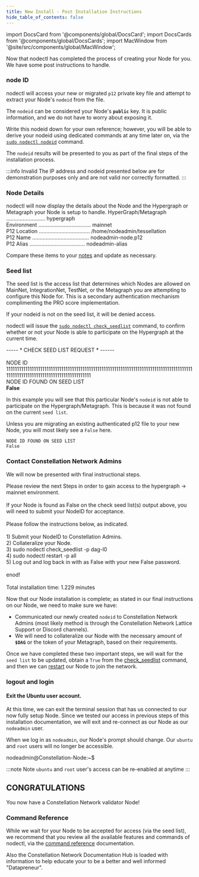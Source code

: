 ```yaml
---
title: New Install - Post Installation Instructions
hide_table_of_contents: false
---
```

<intro-end />

import DocsCard from '@components/global/DocsCard';
import DocsCards from '@components/global/DocsCards';
import MacWindow from '@site/src/components/global/MacWindow';

<head>
  <title>Constellation Network automation with nodectl</title>
  <meta
    name="description"
    content="nodectl installation of new Node"
  />
</head>

Now that nodectl has completed the process of creating your Node for you.  We have some post instructions to handle.

### node ID

nodectl will access your new or migrated `p12` private key file and attempt to extract your Node's `nodeid` from the file. 

The `nodeid` can be considered your Node's **`public`** key.  It is public information, and we do not have to worry about exposing it.

Write this nodeid down for your own reference; however, you will be able to derive your nodeid using dedicated commands at any time later on, via the [`sudo nodectl nodeid`](/validate/automated/nodectlCommands#nodeid) command.

The `nodeid` results will be presented to you as part of the final steps of the installation process.

:::info Invalid
The IP address and nodeid presented below are for demonstration purposes only and are not valid nor correctly formatted.
:::

### Node Details

nodectl will now display the details about the Node and the Hypergraph or Metagraph your Node is setup to handle.
<MacWindow>
  HyperGraph/Metagraph .......................... hypergraph<br />
  Environment ................................... mainnet<br />
  P12 Location .................................. /home/nodeadmin/tessellation<br />
  P12 Name ...................................... nodeadmin-node.p12<br />
  P12 Alias ..................................... nodeadmin-alias<br />
</MacWindow>

Compare these items to your [notes](/validate/resources/nodectlNote) and update as necessary.

### Seed list

The seed list is the access list that determines which Nodes are allowed on MainNet, IntegrationNet, TestNet, or the Metagraph you are attempting to configure this Node for.  This is a secondary authentication mechanism complimenting the PRO score implementation.

If your nodeid is not on the seed list, it will be denied access.

nodectl will issue the [`sudo nodectl check_seedlist`](/validate/automated/nodectlCommands#check_seedlist) command, to confirm whether or not your Node is able to participate on the Hypergraph at the current time.

<MacWindow>
 ----- * CHECK SEED LIST REQUEST * ------<br /> 
<br /> 
NODE ID<br /> 
11111111111111111111111111111111111111111111111111111111111111111111111111111111111111111111111111111111111111111111111111111111<br /> 
NODE ID FOUND ON SEED LIST<br /> 
<b>False</b><br /> 
</MacWindow>

In this example you will see that this particular Node's `nodeid` is not able to participate on the Hypergraph/Metagraph. This is because it was not found on the current `seed list`. 

Unless you are migrating an existing authenticated p12 file to your new Node, you will most likely see a `False` here.

```
NODE ID FOUND ON SEED LIST
False
```

### Contact Constellation Network Admins

We will now be presented with final instructional steps.

<MacWindow>
Please review the next Steps in order to gain access to the hypergraph -> mainnet environment.<br />
<br />
If your Node is found as False on the check seed list(s) output above, you will need to submit your NodeID for acceptance.<br />
<br />
Please follow the instructions below, as indicated.<br />
<br />
1) Submit your NodeID to Constellation Admins.<br />
2) Collateralize your Node.<br />
3) sudo nodectl check_seedlist -p dag-l0<br />
4) sudo nodectl restart -p all<br />
5) Log out and log back in with as False with your new False password.<br />
<br />
enod!<br />
<br />
Total installation time:  1.229 minutes<br /> 
</MacWindow>

Now that our Node installation is complete; as stated in our final instructions on our Node, we need to make sure we have:

- Communicated our newly created `nodeid` to Constellation Network Admins (most likely method is through the Constellation Network Lattice Support or Discord channels).
- We will need to collateralize our Node with the necessary amount of **`$DAG`** or the token of your Metagraph, based on their requirements.

Once we have completed these two important steps, we will wait for the `seed list` to be updated, obtain a `True` from the [check_seedlist](/validate/automated/nodectlCommands#check_seedlist) command, and then we can [restart](/validate/automated/nodectlCommands#restart) our Node to join the network.

### logout and login

#### Exit the Ubuntu user account.

At this time, we can exit the terminal session that has us connected to our now fully setup Node.  Since we tested our access in previous steps of this installation documentation, we will exit and re-connect as our Node as our `nodeadmin` user.  

When we log in as `nodeadmin`, our Node's prompt should change.  Our `ubuntu` and `root` users will no longer be accessible.

<MacWindow>
nodeadmin@Constellation-Node:~$ 
</MacWindow>

:::note Note
`ubuntu` and `root` user's access can be re-enabled at anytime
:::

## CONGRATULATIONS
You now have a Constellation Network validator Node!

### Command Reference

While we wait for your Node to be accepted for access (via the seed list), we recommend that you review all the available features and commands of nodectl, via the [command reference](/validate/automated/nodectlCommands) documentation.

Also the Constellation Network Documentation Hub is loaded with information to help educate your to be a better and well informed "Datapreneur". 
